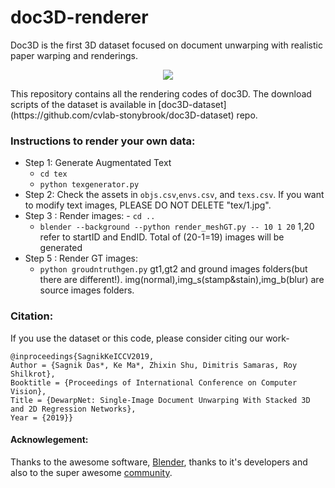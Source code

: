 
# doc3D-renderer
Doc3D is the first 3D dataset focused on document unwarping with realistic paper warping and renderings.
<p align="center">
  <img src="data.gif">
</p>
This repository contains all the rendering codes of doc3D. 
The download scripts of the dataset is available in [doc3D-dataset](https://github.com/cvlab-stonybrook/doc3D-dataset) repo. 

### Instructions to render your own data:
- Step 1: Generate Augmentated Text
	- `cd tex`
	- `python texgenerator.py`
- Step 2: Check the assets in `objs.csv`,`envs.csv`, and `texs.csv`.
If you want to modify text images, PLEASE DO NOT DELETE "tex/1.jpg".
- Step 3 : Render images:
        - `cd ..`
	- `blender --background --python render_meshGT.py -- 10 1 20`
1,20 refer to startID and EndID. Total of (20-1=19) images will be generated
- Step 5 : Render GT images:
	- `python groudntruthgen.py`
gt1,gt2 and ground images folders(but there are different!). img(normal),img_s(stamp&stain),img_b(blur) are source images folders.	
### Citation:
If you use the dataset or this code, please consider citing our work-
```
@inproceedings{SagnikKeICCV2019, 
Author = {Sagnik Das*, Ke Ma*, Zhixin Shu, Dimitris Samaras, Roy Shilkrot}, 
Booktitle = {Proceedings of International Conference on Computer Vision}, 
Title = {DewarpNet: Single-Image Document Unwarping With Stacked 3D and 2D Regression Networks}, 
Year = {2019}}   
```
#### Acknowlegement: 
Thanks to the awesome software, [Blender](https://www.blender.org/), thanks to it's developers and also to the super awesome [community](https://blender.stackexchange.com/).


